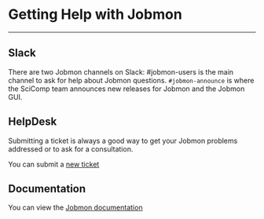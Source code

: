 # Getting Help with Jobmon

---

## Slack

There are two Jobmon channels on Slack: #jobmon-users is the main channel to ask for help about Jobmon questions.
`#jobmon-announce` is where the SciComp team announces new releases for Jobmon and the Jobmon GUI.

## HelpDesk

Submitting a ticket is always a good way to get your Jobmon problems addressed or to ask for a consultation.

You can submit a [new ticket](https://helpdesk.ihme.washington.edu/tickets/)

## Documentation

You can view the [Jobmon documentation](https://jobmon.readthedocs.io/en/latest/)
